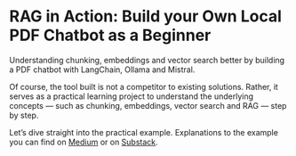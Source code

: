 # RAG in Action: Build your Own Local PDF Chatbot as a Beginner

Understanding chunking, embeddings and vector search better by building a PDF chatbot with LangChain, Ollama and Mistral.

Of course, the tool built is not a competitor to existing solutions. Rather, it serves as a practical learning project to understand the underlying concepts — such as chunking, embeddings, vector search and RAG — step by step.

Let’s dive straight into the practical example. Explanations to the example you can find on [Medium](https://medium.com/data-science-collective/rag-in-action-build-your-own-local-pdf-chatbot-as-a-beginner-96c2833869ff) or on [Substack](https://sarahleaschrch.substack.com/p/rag-in-action-build-your-own-local).
